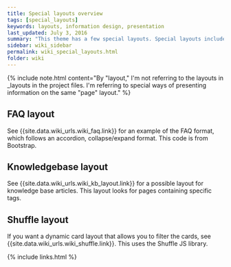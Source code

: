 ```yaml
---
title: Special layouts overview
tags: [special_layouts]
keywords: layouts, information design, presentation
last_updated: July 3, 2016
summary: "This theme has a few special layouts. Special layouts include the JS files they need directly in the page. The JavaScript for each special layout does not load by default for every page in the site."
sidebar: wiki_sidebar
permalink: wiki_special_layouts.html
folder: wiki
---
```



{% include note.html content="By \"layout,\" I'm not referring to the layouts in \_layouts in the project files. I'm referring to special ways of presenting information on the same \"page\" layout." %}

## FAQ layout

See {{site.data.wiki_urls.wiki_faq.link}} for an example of the FAQ format, which follows an accordion, collapse/expand format. This code is from Bootstrap.

## Knowledgebase layout

See {{site.data.wiki_urls.wiki_kb_layout.link}} for a possible layout for knowledge base articles. This layout looks for pages containing specific tags.

## Shuffle layout

If you want a dynamic card layout that allows you to filter the cards, see {{site.data.wiki_urls.wiki_shuffle.link}}. This uses the Shuffle JS library.

{% include links.html %}
